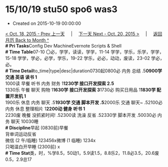 # 15/10/19 stu50 spo6 was3

* Created on 2015-10-19 00:00:00

[&lt; Oct. 18, 2015 - Prev 上一天](d18.md)     \|     [下一天 Next - Oct. 20, 2015 &gt;](d20.md)     \|     [返回月历 Back to Month ^](index.md)   
**\# Pri Tasks**Config Dev MachineEvernote Scripts & Shell  
**\# Time Table**07-10 〇必，学学，读读，学学，11-14 学学，学乐，乐学，学学，15-18 学学，学必，必学，学乐，19-22 学乐，必必，动动，废读，23-02 学必，必。  
**\# Time Detail**to\_time\|type\|desc\|duration0730起0800必 内务 总结 .5**0900学 交通 英语 读书 1**  
1000读 早餐 听书 内务 财务 1**1230学 接口开发探索 2.5**  
1330乐 午餐 聊天 购物 1**1630学** **接口开发探索 3**1730必 购买日用品 1**1830学 配置开发机 1**  
1900乐 休息 内务 聊天 .5**1930学 交通 脚本开发 .5**2000乐 交通 聊天~ .52100必 内务 休息 整理相片 1**2200动 健身 听书 1**  
2230废 晚餐 没抓紧时间! .52300读 洗澡 反省 .52330学 脚本开发 .50030必 内务 聊天 10030睡  
**\# Discipline**早起 \(0830前\)早餐  
背单词运动反省  
微信 \(2 午/临睡\) 123456x微博 \(1 临睡\) 1234x  
只喝温白开早睡 \(2300前\) x  
**\# Time Stat**类，时，%学8.5，50动1，5.9读1.5，8.8乐2，11.8必3.5，20.6废0.5，2.9总17  


